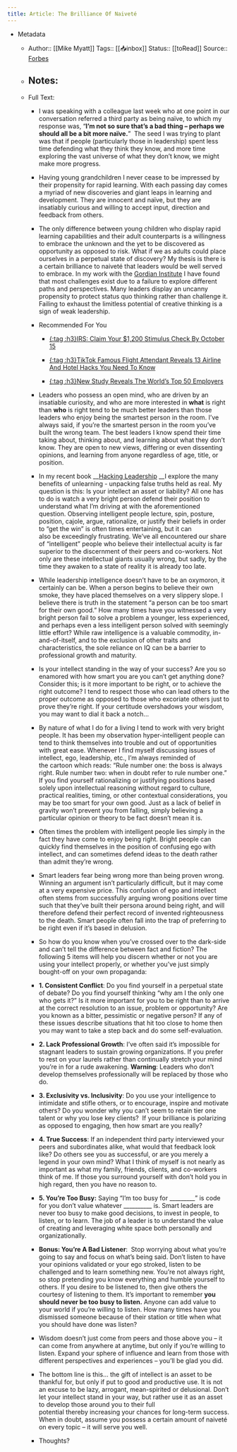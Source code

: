```yaml
---
title: Article: The Brilliance Of Naiveté
---
```


- Metadata
	 - Author:: [[Mike Myatt]]
Tags:: [[📥inbox]]
Status:: [[toRead]]
Source:: [Forbes](https://www.forbes.com/sites/mikemyatt/2014/04/29/the-brilliance-of-naivete/#672e420f2cb8)

	 - Notes:
		 - 

	 - Full Text:
		 - I was speaking with a colleague last week who at one point in our conversation referred a third party as being naïve, to which my response was, “__I’m not so sure that’s a bad thing – perhaps we should all be a bit more naïve.__”  The seed I was trying to plant was that if people (particularly those in leadership) spent less time defending what they think they know, and more time exploring the vast universe of what they don’t know, we might make more progress.

		 - Having young grandchildren I never cease to be impressed by their propensity for rapid learning. With each passing day comes a myriad of new discoveries and giant leaps in learning and development. They are innocent and naïve, but they are insatiably curious and willing to accept input, direction and feedback from others.

		 - The only difference between young children who display rapid learning capabilities and their adult counterparts is a willingness to embrace the unknown and the yet to be discovered as opportunity as opposed to risk. What if we as adults could place ourselves in a perpetual state of discovery? My thesis is there is a certain brilliance to naiveté that leaders would be well served to embrace. In my work with the [Gordian Institute](http://www.gordianinstitute.com/) I have found that most challenges exist due to a failure to explore different paths and perspectives. Many leaders display an uncanny propensity to protect status quo thinking rather than challenge it. Failing to exhaust the limitless potential of creative thinking is a sign of weak leadership.

		 - Recommended For You
			 - [{:tag :h3}IRS: Claim Your $1,200 Stimulus Check By October 15](https://www.forbes.com/sites/terinaallen/2020/09/26/irs-claim-your-1200-stimulus-check-by-october-15/)

			 - [{:tag :h3}TikTok Famous Flight Attendant Reveals 13 Airline And Hotel Hacks You Need To Know](https://www.forbes.com/sites/laurabegleybloom/2020/09/30/flight-attendant-reveals-11-best-airline-and-hotel-hacks-on-tiktok-that-you-need-to-know/)

			 - [{:tag :h3}New Study Reveals The World’s Top 50 Employers](https://www.forbes.com/sites/kimberlywhitler/2020/10/03/new-study-reveals-the-worlds-top-50-employers/)

		 - Leaders who possess an open mind, who are driven by an insatiable curiosity, and who are more interested in **__what__** is right than **__who__** is right tend to be much better leaders than those leaders who enjoy being the smartest person in the room. I’ve always said, if you’re the smartest person in the room you’ve built the wrong team. The best leaders I know spend their time taking about, thinking about, and learning about what they don’t know. They are open to new views, differing or even dissenting opinions, and learning from anyone regardless of age, title, or position.

		 - In my recent book __[Hacking Leadership](http://bit.ly/HackingLeadership) __I explore the many benefits of unlearning - unpacking false truths held as real. My question is this: Is your intellect an asset or liability? All one has to do is watch a very bright person defend their position to understand what I’m driving at with the aforementioned question. Observing intelligent people lecture, spin, posture, position, cajole, argue, rationalize, or justify their beliefs in order to “get the win” is often times entertaining, but it can also be exceedingly frustrating. We’ve all encountered our share of “intelligent” people who believe their intellectual acuity is far superior to the discernment of their peers and co-workers. Not only are these intellectual giants usually wrong, but sadly, by the time they awaken to a state of reality it is already too late.

		 - While leadership intelligence doesn’t have to be an oxymoron, it certainly can be. When a person begins to believe their own smoke, they have placed themselves on a very slippery slope. I believe there is truth in the statement “a person can be too smart for their own good.” How many times have you witnessed a very bright person fail to solve a problem a younger, less experienced, and perhaps even a less intelligent person solved with seemingly little effort? While raw intelligence is a valuable commodity, in-and-of-itself, and to the exclusion of other traits and characteristics, the sole reliance on IQ can be a barrier to professional growth and maturity.

		 - Is your intellect standing in the way of your success? Are you so enamored with how smart you are you can’t get anything done? Consider this; is it more important to be right, or to achieve the right outcome? I tend to respect those who can lead others to the proper outcome as opposed to those who excoriate others just to prove they’re right. If your certitude overshadows your wisdom, you may want to dial it back a notch…

		 - By nature of what I do for a living I tend to work with very bright people. It has been my observation hyper-intelligent people can tend to think themselves into trouble and out of opportunities with great ease. Whenever I find myself discussing issues of intellect, ego, leadership, etc., I’m always reminded of the cartoon which reads: “Rule number one: the boss is always right. Rule number two: when in doubt refer to rule number one.” If you find yourself rationalizing or justifying positions based solely upon intellectual reasoning without regard to culture, practical realities, timing, or other contextual considerations, you may be too smart for your own good. Just as a lack of belief in gravity won’t prevent you from falling, simply believing a particular opinion or theory to be fact doesn’t mean it is.

		 - Often times the problem with intelligent people lies simply in the fact they have come to enjoy being right. Bright people can quickly find themselves in the position of confusing ego with intellect, and can sometimes defend ideas to the death rather than admit they’re wrong.

		 - Smart leaders fear being wrong more than being proven wrong. Winning an argument isn’t particularly difficult, but it may come at a very expensive price. This confusion of ego and intellect often stems from successfully arguing wrong positions over time such that they’ve built their persona around being right, and will therefore defend their perfect record of invented righteousness to the death. Smart people often fall into the trap of preferring to be right even if it’s based in delusion.

		 - So how do you know when you’ve crossed over to the dark-side and can’t tell the difference between fact and fiction? The following 5 items will help you discern whether or not you are using your intellect properly, or whether you’ve just simply bought-off on your own propaganda:

		 - **1. Consistent Conflict**: Do you find yourself in a perpetual state of debate? Do you find yourself thinking “why am I the only one who gets it?” Is it more important for you to be right than to arrive at the correct resolution to an issue, problem or opportunity? Are you known as a bitter, pessimistic or negative person? If any of these issues describe situations that hit too close to home then you may want to take a step back and do some self-evaluation.

		 - **2. Lack Professional Growth**: I’ve often said it’s impossible for stagnant leaders to sustain growing organizations. If you prefer to rest on your laurels rather than continually stretch your mind you’re in for a rude awakening. **Warning**: Leaders who don’t develop themselves professionally will be replaced by those who do.

		 - **3. Exclusivity vs. Inclusivity**: Do you use your intelligence to intimidate and stifle others, or to encourage, inspire and motivate others? Do you wonder why you can’t seem to retain tier one talent or why you lose key clients?  If your brilliance is polarizing as opposed to engaging, then how smart are you really?

		 - **4. True Success**: If an independent third party interviewed your peers and subordinates alike, what would that feedback look like? Do others see you as successful, or are you merely a legend in your own mind? What I think of myself is not nearly as important as what my family, friends, clients, and co-workers think of me. If those you surround yourself with don’t hold you in high regard, then you have no reason to.

		 - **5. You’re Too Busy:** Saying “I’m too busy for _________” is code for you don’t value whatever __________ is. Smart leaders are never too busy to make good decisions, to invest in people, to listen, or to learn. The job of a leader is to understand the value of creating and leveraging white space both personally and organizationally.

		 - **Bonus: You’re A Bad Listener**:  Stop worrying about what you’re going to say and focus on what’s being said. Don’t listen to have your opinions validated or your ego stroked, listen to be challenged and to learn something new. You’re not always right, so stop pretending you know everything and humble yourself to others. If you desire to be listened to, then give others the courtesy of listening to them. It’s important to remember __y**ou should never be too busy to listen.**__ Anyone can add value to your world if you’re willing to listen. How many times have you dismissed someone because of their station or title when what you should have done was listen?

		 - Wisdom doesn’t just come from peers and those above you – it can come from anywhere at anytime, but only if you’re willing to listen. Expand your sphere of influence and learn from those with different perspectives and experiences – you’ll be glad you did.

		 - The bottom line is this… the gift of intellect is an asset to be thankful for, but only if put to good and productive use. It is not an excuse to be lazy, arrogant, mean-spirited or delusional. Don’t let your intellect stand in your way, but rather use it as an asset to develop those around you to their full potential thereby increasing your chances for long-term success. When in doubt, assume you possess a certain amount of naiveté on every topic – it will serve you well.

		 - Thoughts?
